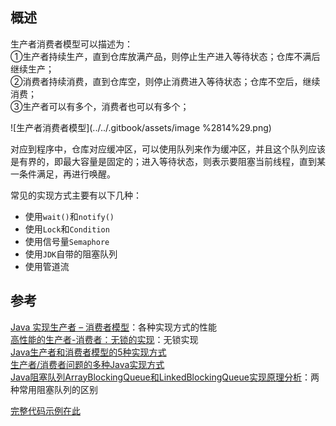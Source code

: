 ## 概述

生产者消费者模型可以描述为：  
①生产者持续生产，直到仓库放满产品，则停止生产进入等待状态；仓库不满后继续生产；  
②消费者持续消费，直到仓库空，则停止消费进入等待状态；仓库不空后，继续消费；  
③生产者可以有多个，消费者也可以有多个；

![生产者消费者模型](../../.gitbook/assets/image %2814%29.png)

对应到程序中，仓库对应缓冲区，可以使用队列来作为缓冲区，并且这个队列应该是有界的，即最大容量是固定的；进入等待状态，则表示要阻塞当前线程，直到某一条件满足，再进行唤醒。

常见的实现方式主要有以下几种：

* 使用`wait()`和`notify()`
* 使用`Lock`和`Condition`
* 使用信号量`Semaphore`
* 使用`JDK`自带的阻塞队列
* 使用管道流

## 参考

[Java 实现生产者 – 消费者模型](https://link.jianshu.com/?t=http%3A%2F%2Fwww.importnew.com%2F27063.html)：各种实现方式的性能  
[高性能的生产者-消费者：无锁的实现](https://link.jianshu.com/?t=http%3A%2F%2Ffrobisher.me%2F2017%2F05%2F26%2Fjava-producer-consumer-disruptor%2F)：无锁实现  
[Java生产者和消费者模型的5种实现方式](https://link.jianshu.com/?t=http%3A%2F%2Fcdn2.jianshu.io%2Fp%2F66e8b5ab27f6)  
[生产者/消费者问题的多种Java实现方式](https://link.jianshu.com/?t=http%3A%2F%2Fblog.csdn.net%2Fmonkey_d_meng%2Farticle%2Fdetails%2F6251879)  
[Java阻塞队列ArrayBlockingQueue和LinkedBlockingQueue实现原理分析](https://link.jianshu.com/?t=https%3A%2F%2Ffangjian0423.github.io%2F2016%2F05%2F10%2Fjava-arrayblockingqueue-linkedblockingqueue-analysis%2F)：两种常用阻塞队列的区别

[完整代码示例在此](https://link.jianshu.com/?t=https%3A%2F%2Fgithub.com%2Fmaxwellyue%2FJavaLanguage%2Ftree%2Fmaster%2Fsrc%2Fmain%2Fjava%2Fproducerandconsumer)



